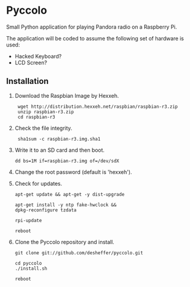 Pyccolo
=======

Small Python application for playing Pandora radio on a Raspberry Pi.

The application will be coded to assume the following set of hardware is used:
-   Hacked Keyboard?
-   LCD Screen?

## Installation

1. Download the Raspbian Image by Hexxeh.

        wget http://distribution.hexxeh.net/raspbian/raspbian-r3.zip
        unzip raspbian-r3.zip
        cd raspbian-r3

2. Check the file integrity.

        sha1sum -c raspbian-r3.img.sha1

3.  Write it to an SD card and then boot.

        dd bs=1M if=raspbian-r3.img of=/dev/sdX

4.  Change the root password (default is 'hexxeh').

5.  Check for updates.

        apt-get update && apt-get -y dist-upgrade

        apt-get install -y ntp fake-hwclock &&
        dpkg-reconfigure tzdata

        rpi-update

        reboot

6.  Clone the Pyccolo repository and install.

        git clone git://github.com/desheffer/pyccolo.git

        cd pyccolo
        ./install.sh

        reboot

